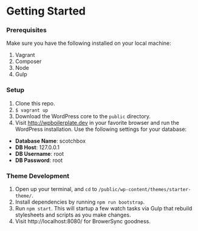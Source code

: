# Getting Started

### Prerequisites

Make sure you have the following installed on your local machine:

1. Vagrant
2. Composer
3. Node
4. Gulp

### Setup

1. Clone this repo.
2. ```$ vagrant up```
3. Download the WordPress core to the ```public``` directory.
4. Visit http://wpboilerplate.dev in your favorite browser and run the WordPress installation. Use the following settings for your database:
  - **Database Name**: scotchbox
  - **DB Host**: 127.0.0.1
  - **DB Username**: root
  - **DB Password**: root

### Theme Development

1. Open up your terminal, and ```cd``` to ```/public/wp-content/themes/starter-theme/```.
2. Install dependencies by running ```npm run bootstrap```.
3. Run ```npm start```. This will startup a few watch tasks via Gulp that rebuild stylesheets and scripts as you make changes.
4. Visit http://localhost:8080/ for BrowerSync goodness.
